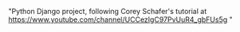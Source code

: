 "Python Django project, following Corey Schafer's tutorial
at https://www.youtube.com/channel/UCCezIgC97PvUuR4_gbFUs5g
"
